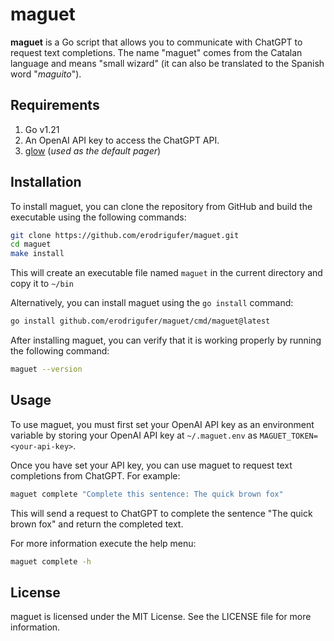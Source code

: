 # maguet

**maguet** is a Go script that allows you to communicate with ChatGPT to request text completions.
The name "maguet" comes from the Catalan language and means "small wizard" (it can also be translated to the Spanish word "_maguito_").

## Requirements

1. Go v1.21
2. An OpenAI API key to access the ChatGPT API.
3. [glow](https://github.com/charmbracelet/glow) (_used as the default pager_)

## Installation

To install maguet, you can clone the repository from GitHub and build the executable using the following commands:

```bash
git clone https://github.com/erodrigufer/maguet.git
cd maguet
make install
```

This will create an executable file named `maguet` in the current directory and copy it to `~/bin`

Alternatively, you can install maguet using the `go install` command:

```bash
go install github.com/erodrigufer/maguet/cmd/maguet@latest
```

After installing maguet, you can verify that it is working properly by running the following command:

```bash
maguet --version
```

## Usage

To use maguet, you must first set your OpenAI API key as an environment variable by storing your OpenAI API key at `~/.maguet.env` as `MAGUET_TOKEN=<your-api-key>`.

Once you have set your API key, you can use maguet to request text completions from ChatGPT. For example:

```bash
maguet complete "Complete this sentence: The quick brown fox"
```

This will send a request to ChatGPT to complete the sentence "The quick brown fox" and return the completed text.

For more information execute the help menu:

```bash
maguet complete -h
```

## License

maguet is licensed under the MIT License. See the LICENSE file for more information.
